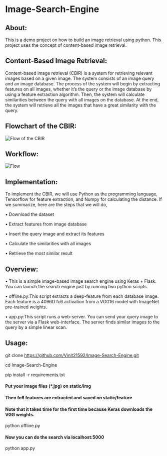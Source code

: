 # Image-Search-Engine
## About:
This is a demo project on how to build an image retrieval using python. This project uses the concept of content-based image retrieval.

## Content-Based Image Retrieval:
Content-based image retrieval (CBIR) is a system for retrieving relevant images based on a given image. The system consists of an image query and an image database.
The process of the system will begin by extracting features on all images, whether it’s the query or the image database by using a feature extraction algorithm. Then, the system will calculate similarities between the query with all images on the database. At the end, the system will retrieve all the images that have a great similarity with the query.

## Flowchart of the CBIR:
![Flow of the CBIR](https://user-images.githubusercontent.com/78821357/135757973-9ac4193b-ece0-409b-80f8-14e414360e9a.JPG)

## Workflow:
![Flow](https://user-images.githubusercontent.com/78821357/135760220-2738ace9-3ca1-4d23-a046-4d5e35a7d970.JPG)

## Implementation:
To implement the CBIR, we will use Python as the programming language, Tensorflow for feature extraction, and Numpy for calculating the distance. If we summarize, here are the steps that we will do,

• Download the dataset

• Extract features from image database

• Insert the query image and extract its features

• Calculate the similarities with all images

• Retrieve the most similar result

## Overview:
• This is a simple image-based image search engine using Keras + Flask. You can launch the search engine just by running two python scripts.

• offline.py:This script extracts a deep-feature from each database image. Each feature is a 4096D fc6 activation from a VGG16 model with ImageNet pre-trained weights.

• app.py:This script runs a web-server. You can send your query image to the server via a Flask web-interface. The server finds similar images to the query by a simple linear scan.

## Usage:
git clone https://github.com/Vinit21592/Image-Search-Engine.git

cd Image-Search-Engine

pip install -r requirements.txt

#### Put your image files (*.jpg) on static/img

#### Then fc6 features are extracted and saved on static/feature
#### Note that it takes time for the first time because Keras downloads the VGG weights.
python offline.py

#### Now you can do the search via localhost:5000
python app.py
